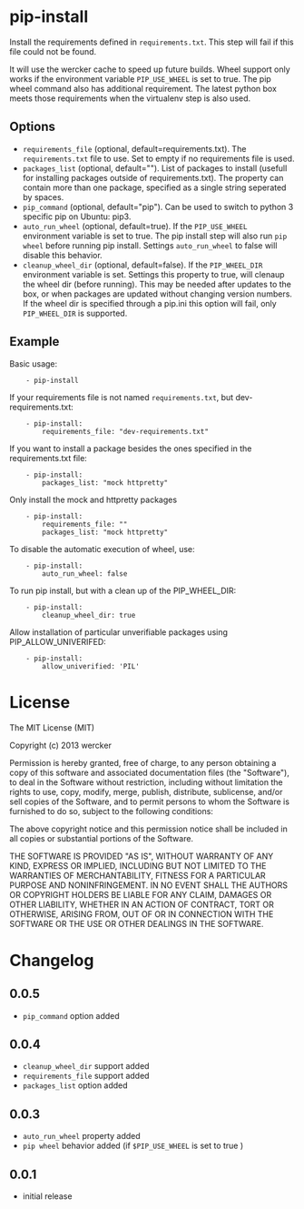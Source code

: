 # pip-install

Install the requirements defined in `requirements.txt`. This step will fail if
this file could not be found.

It will use the wercker cache to speed up future builds. Wheel support only
works if the environment variable `PIP_USE_WHEEL` is set to true. The pip wheel
command also has additional requirement. The latest python box meets those
requirements when the virtualenv step is also used.

## Options
* `requirements_file` (optional, default=requirements.txt). The
`requirements.txt` file to use. Set to empty if no requirements file is used.
* `packages_list` (optional, default=""). List of packages to install (usefull
for installing packages outside of requirements.txt). The property can contain
more than one package, specified as a single string seperated by spaces.
* `pip_command` (optional, default="pip"). Can be used to switch to python 3
specific pip on Ubuntu: pip3.
* `auto_run_wheel` (optional, default=true). If the `PIP_USE_WHEEL` environment
variable is set to true. The pip install step will also run `pip wheel` before
running pip install. Settings `auto_run_wheel` to false will disable this
behavior.
* `cleanup_wheel_dir` (optional, default=false). If the `PIP_WHEEL_DIR`
environment variable is set. Settings this property to true, will clenaup the
wheel dir (before running). This may be needed after updates to the box, or
when packages are updated without changing version numbers. If the wheel dir is
specified through a pip.ini this option will fail, only `PIP_WHEEL_DIR` is
supported.

## Example

Basic usage:
```
    - pip-install
```

If your requirements file is not named `requirements.txt`, but dev-requirements.txt:

```
    - pip-install:
        requirements_file: "dev-requirements.txt"
```

If you want to install a package besides the ones specified in the
requirements.txt file:

```
    - pip-install:
        packages_list: "mock httpretty"
```

Only install the mock and httpretty packages
```
    - pip-install:
        requirements_file: ""
        packages_list: "mock httpretty"
```

To disable the automatic execution of wheel, use:
```
    - pip-install:
        auto_run_wheel: false
```

To run pip install, but with a clean up of the PIP_WHEEL_DIR:

```
    - pip-install:
        cleanup_wheel_dir: true
```

Allow installation of particular unverifiable packages using PIP_ALLOW_UNIVERIFED:

```
    - pip-install:
        allow_univerified: 'PIL'
```

# License

The MIT License (MIT)

Copyright (c) 2013 wercker

Permission is hereby granted, free of charge, to any person obtaining a copy of
this software and associated documentation files (the "Software"), to deal in
the Software without restriction, including without limitation the rights to
use, copy, modify, merge, publish, distribute, sublicense, and/or sell copies of
the Software, and to permit persons to whom the Software is furnished to do so,
subject to the following conditions:

The above copyright notice and this permission notice shall be included in all
copies or substantial portions of the Software.

THE SOFTWARE IS PROVIDED "AS IS", WITHOUT WARRANTY OF ANY KIND, EXPRESS OR
IMPLIED, INCLUDING BUT NOT LIMITED TO THE WARRANTIES OF MERCHANTABILITY, FITNESS
FOR A PARTICULAR PURPOSE AND NONINFRINGEMENT. IN NO EVENT SHALL THE AUTHORS OR
COPYRIGHT HOLDERS BE LIABLE FOR ANY CLAIM, DAMAGES OR OTHER LIABILITY, WHETHER
IN AN ACTION OF CONTRACT, TORT OR OTHERWISE, ARISING FROM, OUT OF OR IN
CONNECTION WITH THE SOFTWARE OR THE USE OR OTHER DEALINGS IN THE SOFTWARE.

# Changelog

## 0.0.5
- `pip_command` option added

## 0.0.4

- `cleanup_wheel_dir` support added
- `requirements_file` support added
- `packages_list` option added

## 0.0.3

- `auto_run_wheel` property added
- `pip wheel` behavior added (if `$PIP_USE_WHEEL` is set to true )

## 0.0.1
- initial release
